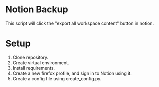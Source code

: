# Notion Backup

This script will click the "export all workspace content" button in notion.

# Setup

1. Clone repository.
2. Create virtual environment.
3. Install requirements.
4. Create a new firefox profile, and sign in to Notion using it.
5. Create a config file using create_config.py.